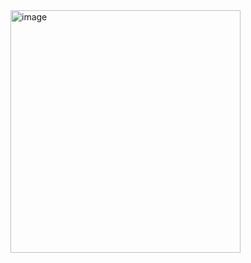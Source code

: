 <img width="368" height="388" alt="image" background-color:white src="https://github.com/user-attachments/assets/9a11e199-a475-4e35-9fb1-ba7de665c225" />
